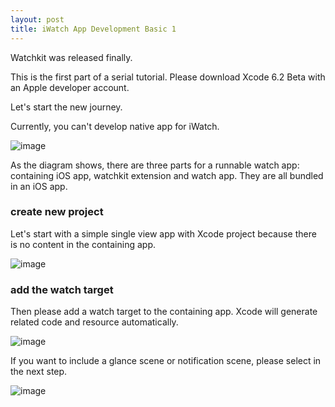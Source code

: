 ```yaml
---
layout: post
title: iWatch App Development Basic 1
---
```


Watchkit was released finally.

This is the first part of a serial tutorial.
Please download Xcode 6.2 Beta with an Apple developer account.

Let's start the new journey.

Currently, you can't develop native app for iWatch.

![image](http://nilstack.github.io/public/image/target_structure_2x.png)

As the diagram shows, there are three parts for a runnable watch app: containing iOS app, watchkit extension and watch app. They are all bundled in an iOS app.

### create new project

Let's start with a simple single view app with Xcode project because there is no content in the containing app.

![image](http://nilstack.github.io/public/image/create_new_project.png)


### add the watch target

Then please add a watch target to the containing app. Xcode will generate related code and resource automatically.

![image](http://nilstack.github.io/public/image/add_watch_target.png)

If you want to include a glance scene or notification scene, please select in the next step.

![image](http://nilstack.github.io/public/image/check_glance_and_notification.png)











 
